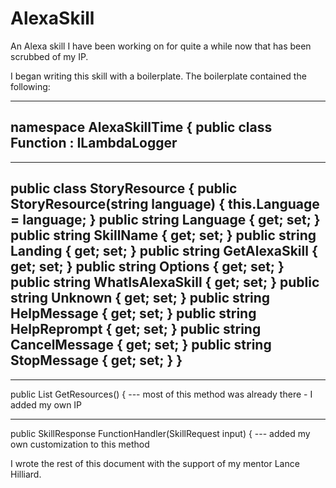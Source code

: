 # AlexaSkill
An Alexa skill I have been working on for quite a while now that has been scrubbed of my IP.

I began writing this skill with a boilerplate. The boilerplate contained the following:

---
namespace AlexaSkillTime
{
    public class Function : ILambdaLogger
---

---
 public class StoryResource
        {
            public StoryResource(string language)
            {
                this.Language = language;
            }
            public string Language { get; set; }
            public string SkillName { get; set; }
            public string Landing { get; set; }
            public string GetAlexaSkill { get; set; }
            public string Options { get; set; }
            public string WhatIsAlexaSkill { get; set; }
            public string Unknown { get; set; }
            public string HelpMessage { get; set; }
            public string HelpReprompt { get; set; }
            public string CancelMessage { get; set; }
            public string StopMessage { get; set; }
        }
---

---
public List<StoryResource> GetResources()
        {
--- most of this method was already there - I added my own IP

---
 public SkillResponse FunctionHandler(SkillRequest input)
        {
--- added my own customization to this method

I wrote the rest of this document with the support of my mentor Lance Hilliard.
